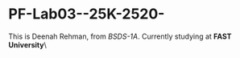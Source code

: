 # PF-Lab03--25K-2520-
This is Deenah Rehman, from *BSDS-1A*\.
Currently studying at **FAST University**\
